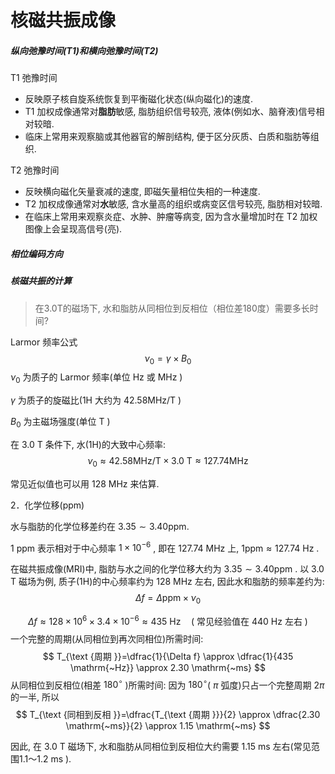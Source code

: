 # 核磁共振成像





##### 纵向弛豫时间(T1)和横向弛豫时间(T2)

T1 弛豫时间

- 反映原子核自旋系统恢复到平衡磁化状态(纵向磁化)的速度.
- T1 加权成像通常对**脂肪**敏感, 脂肪组织信号较亮, 液体(例如水、脑脊液)信号相对较暗.
- 临床上常用来观察脑或其他器官的解剖结构, 便于区分灰质、白质和脂肪等组织.

T2 弛豫时间

- 反映横向磁化矢量衰减的速度, 即磁矢量相位失相的一种速度.
- T2 加权成像通常对**水**敏感, 含水量高的组织或病变区信号较亮, 脂肪相对较暗.
- 在临床上常用来观察炎症、水肿、肿瘤等病变, 因为含水量增加时在 T2 加权图像上会呈现高信号(亮).



##### 相位编码方向









##### 核磁共振的计算

> 在3.0T的磁场下, 水和脂肪从同相位到反相位（相位差180度）需要多长时间?

Larmor 频率公式
$$
\nu_{0}=\gamma \times B_{0}
$$
$\nu_{0}$ 为质子的 Larmor 频率(单位 Hz 或 MHz )

$\gamma$ 为质子的旋磁比(1H 大约为 $42.58 \mathrm{MHz} / \mathrm{T}$ )

$B_{0}$ 为主磁场强度(单位 T )

在 3.0 T 条件下, 水(1H)的大致中心频率:
$$
\nu_{0} \approx 42.58 \mathrm{MHz} / \mathrm{T} \times 3.0 \mathrm{~T} \approx 127.74 \mathrm{MHz}
$$

常见近似值也可以用 128 MHz 来估算.

2．化学位移(ppm)

水与脂肪的化学位移差约在 $3.35 \sim 3.40 \mathrm{ppm}$.

1 ppm 表示相对于中心频率 $1 \times 10^{-6}$ , 即在 127.74 MHz 上,  $1 \mathrm{ppm} \approx 127.74 \mathrm{~Hz}$ .

在磁共振成像(MRI)中, 脂肪与水之间的化学位移大约为 $3.35 \sim 3.40 \mathrm{ppm}$ . 以 3.0 T 磁场为例, 质子(1H)的中心频率约为 128 MHz 左右, 因此水和脂肪的频率差约为:
$$
\Delta f=\Delta \mathrm{ppm} \times \nu_{0}
$$

$$
\Delta f \approx 128 \times 10^{6} \times 3.4 \times 10^{-6} \approx 435 \mathrm{~Hz} \quad(\text { 常见经验值在 } 440 \mathrm{~Hz} \text { 左右 })
$$
一个完整的周期(从同相位到再次同相位)所需时间:
$$
T_{\text {周期 }}=\dfrac{1}{\Delta f} \approx \dfrac{1}{435 \mathrm{~Hz}} \approx 2.30 \mathrm{~ms}
$$
从同相位到反相位(相差 $180^{\circ}$ )所需时间:
因为 $180^{\circ}$( $\pi$ 弧度)只占一个完整周期 $2 \pi$ 的一半, 所以
$$
T_{\text {同相到反相 }}=\dfrac{T_{\text {周期 }}}{2} \approx \dfrac{2.30 \mathrm{~ms}}{2} \approx 1.15 \mathrm{~ms}
$$

因此, 在 3.0 T 磁场下, 水和脂肪从同相位到反相位大约需要 1.15 ms 左右(常见范围1.1～1.2 ms ).





